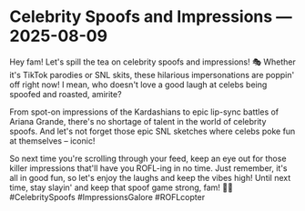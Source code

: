 # Celebrity Spoofs and Impressions — 2025-08-09

Hey fam! Let's spill the tea on celebrity spoofs and impressions! 🎭 Whether it's TikTok parodies or SNL skits, these hilarious impersonations are poppin' off right now! I mean, who doesn't love a good laugh at celebs being spoofed and roasted, amirite?

From spot-on impressions of the Kardashians to epic lip-sync battles of Ariana Grande, there's no shortage of talent in the world of celebrity spoofs. And let's not forget those epic SNL sketches where celebs poke fun at themselves – iconic!

So next time you're scrolling through your feed, keep an eye out for those killer impressions that'll have you ROFL-ing in no time. Just remember, it's all in good fun, so let's enjoy the laughs and keep the vibes high! Until next time, stay slayin' and keep that spoof game strong, fam! 💅🤩 #CelebritySpoofs #ImpressionsGalore #ROFLcopter